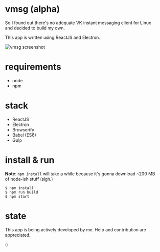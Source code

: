 # vmsg (alpha)

So I found out there's no adequate VK instant messaging client for Linux and decided to build my own.

This app is written using ReactJS and Electron.

![vmsg screenshot](https://habrastorage.org/files/5b3/4bc/337/5b34bc3377b5415695b56889c853b868.png)

# requirements

- node
- npm

# stack

- ReactJS
- Electron
- Browserify
- Babel (ES6)
- Gulp

# install & run

**Note**: `npm install` will take a while because it's gonna download ~200 MB of node-ish stuff (sigh.)

    $ npm install
    $ npm run build
    $ npm start

# state

This app is being actively developed by me.
Help and contribution are appreciated.

:)
